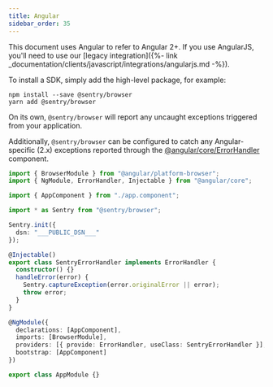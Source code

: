 ```yaml
---
title: Angular
sidebar_order: 35
---
```


<!-- WIZARD -->
This document uses Angular to refer to Angular 2+. If you use AngularJS, you'll need to use our [legacy integration]({%- link _documentation/clients/javascript/integrations/angularjs.md -%}).

To install a SDK, simply add the high-level package, for example:

```
npm install --save @sentry/browser
yarn add @sentry/browser
```

On its own, `@sentry/browser` will report any uncaught exceptions triggered from your application.

Additionally, `@sentry/browser` can be configured to catch any Angular-specific (2.x) exceptions reported through the [@angular/core/ErrorHandler](https://angular.io/api/core/ErrorHandler) component.

```typescript
import { BrowserModule } from "@angular/platform-browser";
import { NgModule, ErrorHandler, Injectable } from "@angular/core";

import { AppComponent } from "./app.component";

import * as Sentry from "@sentry/browser";

Sentry.init({
  dsn: "___PUBLIC_DSN___"
});

@Injectable()
export class SentryErrorHandler implements ErrorHandler {
  constructor() {}
  handleError(error) {
    Sentry.captureException(error.originalError || error);
    throw error;
  }
}

@NgModule({
  declarations: [AppComponent],
  imports: [BrowserModule],
  providers: [{ provide: ErrorHandler, useClass: SentryErrorHandler }],
  bootstrap: [AppComponent]
})

export class AppModule {}
```
<!-- ENDWIZARD -->
